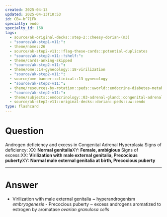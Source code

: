 ```yaml
---
created: 2025-04-13
updated: 2025-04-13T10:53
id: CB=-b^7[Fk
specialty: endo
specialty_id: 168
tags:
  - source/ak-original-decks::step-2::cheesy-dorian-(m3)
  - "source/ak-step1-v11:": 
  - theme/nbme::26
  - source/ak-step2-v11::!flag-these-cards::potential-duplicates
  - "source/ak-step2-v11::!shelf:": 
  - theme/cards-anking-skipped
  - "source/ak-step2-v11:": 
  - theme/ome::14-gynecology::18-virilization
  - "source/ak-step2-v11:": 
  - source/ome-banner::clinical::13-gynecology
  - "source/ak-step2-v11:": 
  - theme/resources-by-rotation::peds::uworld::endocrine-diabetes-metabolism::endo-dorian
  - "source/ak-step2-v11:": 
  - theme/subjects::endocrinology::03-adrenal-gland::congenital-adrenal-hyperplasia
  - source/ak-step2-v11::original-decks::dorian::peds::uw::endo
type: flashcard
---
```


# Question
Androgen deficiency and excess in Congenital Adrenal Hyperplasia Signs of deficiency: XX: **Normal genitalia**XY: **Female, ambigious** Signs of excess:XX: **Virilization with male external genitalia, Precocious puberty**XY: **Normal male external genitalia at birth, Precocious puberty**

---

# Answer
- Virilization with male external genitalia ~ hyperandrogenism *embryogenesis* - Precocious puberty ~ excess androgens aromatized to estrogen by aromatase *ovarian granulosa cells*